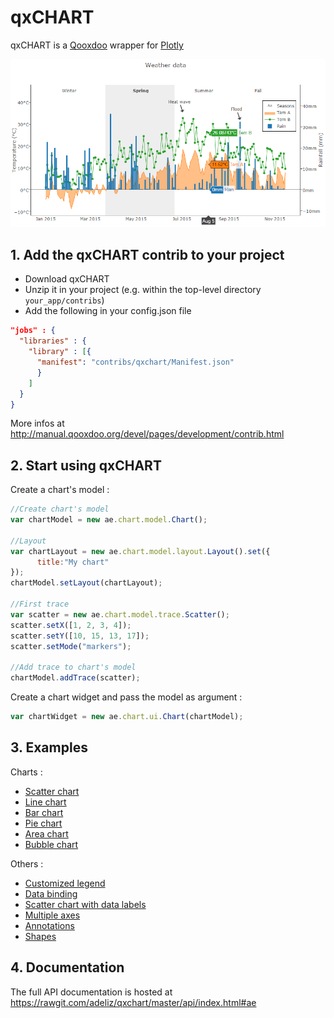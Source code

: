 # qxCHART

qxCHART is a [Qooxdoo](http://qooxdoo.org/) wrapper for [Plotly](https://plot.ly/javascript/)

![qxCHART](screenshot.png)

## 1. Add the qxCHART contrib to your project

* Download qxCHART
* Unzip it in your project (e.g. within the top-level directory `your_app/contribs`)
* Add the following in your config.json file

```json
"jobs" : {
  "libraries" : {
    "library" : [{
      "manifest": "contribs/qxchart/Manifest.json"
      }
    ]
  }
}
```

More infos at http://manual.qooxdoo.org/devel/pages/development/contrib.html


## 2. Start using qxCHART

Create a chart's model :

```javascript
//Create chart's model
var chartModel = new ae.chart.model.Chart();
  
//Layout
var chartLayout = new ae.chart.model.layout.Layout().set({
	  title:"My chart"
});
chartModel.setLayout(chartLayout);

//First trace
var scatter = new ae.chart.model.trace.Scatter();
scatter.setX([1, 2, 3, 4]);
scatter.setY([10, 15, 13, 17]);
scatter.setMode("markers");

//Add trace to chart's model
chartModel.addTrace(scatter);
```

Create a chart widget and pass the model as argument :

```javascript
var chartWidget = new ae.chart.ui.Chart(chartModel);
```

## 3. Examples

Charts :
* [Scatter chart](https://bl.ocks.org/adeliz/25ed0f2e700d87c6857a81b24ae19108)
* [Line chart](https://bl.ocks.org/adeliz/147b4941c1461a9c1cd9e222c142592a)
* [Bar chart](https://bl.ocks.org/adeliz/32b50d1b99ddfbb47c7cf94fe59bebe1)
* [Pie chart](https://bl.ocks.org/adeliz/022e9b99228d07dca23fe5eb0e11cef0)
* [Area chart](https://bl.ocks.org/adeliz/184fbde7927bba962565e9e9f6f5edd1)
* [Bubble chart](https://bl.ocks.org/adeliz/32e240fcb71d58ddbddb9de4d64ab393)

Others :
* [Customized legend](https://bl.ocks.org/adeliz/091f6be1d0df9c57c7e23dde16528058)
* [Data binding](https://bl.ocks.org/adeliz/80eea1b89b3a7aea46d668baeff41a4b)
* [Scatter chart with data labels](https://bl.ocks.org/adeliz/72acf143dec4b38a7a41fa55dea33391)
* [Multiple axes](https://bl.ocks.org/adeliz/c4102cc7cb339acccfcfce4ae8007039)
* [Annotations](https://bl.ocks.org/adeliz/d1913f2b867b647c3afafa310794f045)
* [Shapes](https://bl.ocks.org/adeliz/1eb6846fc58bf0ec62f794c4d65439da)


## 4. Documentation

The full API documentation is hosted at https://rawgit.com/adeliz/qxchart/master/api/index.html#ae